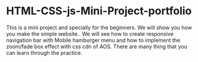 # HTML-CSS-js-Mini-Project-portfolio


This is a mini project and specially for the beginners. We will show you how you make the simple website.. We will see how to create responsive navigation bar with Mobile hamburger menu and how to implement the zoom/fade box effect with css cdn of AOS. There are many thing that you can learn through the practice.
